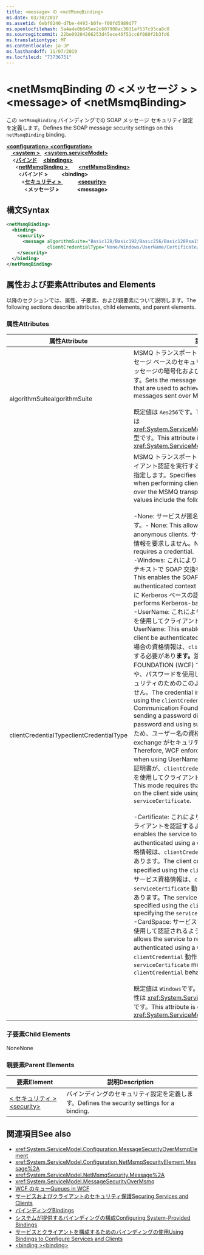 ```yaml
---
title: <message> の <netMsmqBinding>
ms.date: 03/30/2017
ms.assetid: 6ebf0240-d7be-4493-b0fe-f00fd5989d77
ms.openlocfilehash: 5a4a4e8b645ee2c607988ac3031af537c93ca8c0
ms.sourcegitcommit: 22be09204266253d45ece46f51cc6f080f2b3fd6
ms.translationtype: MT
ms.contentlocale: ja-JP
ms.lasthandoff: 11/07/2019
ms.locfileid: "73736751"
---
```

# <a name="message-of-netmsmqbinding"></a><span data-ttu-id="9d62e-102">\<netMsmqBinding の \<メッセージ > ></span><span class="sxs-lookup"><span data-stu-id="9d62e-102">\<message> of \<netMsmqBinding></span></span>

<span data-ttu-id="9d62e-103">この `netMsmqBinding` バインディングでの SOAP メッセージ セキュリティ設定を定義します。</span><span class="sxs-lookup"><span data-stu-id="9d62e-103">Defines the SOAP message security settings on this `netMsmqBinding` binding.</span></span>

<span data-ttu-id="9d62e-104">[ **\<configuration>** ](../configuration-element.md)</span><span class="sxs-lookup"><span data-stu-id="9d62e-104">[**\<configuration>**](../configuration-element.md)</span></span>\
<span data-ttu-id="9d62e-105">&nbsp; &nbsp;[ **\<system >** ](system-servicemodel.md) </span><span class="sxs-lookup"><span data-stu-id="9d62e-105">&nbsp;&nbsp;[**\<system.serviceModel>**](system-servicemodel.md)</span></span>\
<span data-ttu-id="9d62e-106">&nbsp;&nbsp;&nbsp;&nbsp;\<[**バインド**](bindings.md)</span><span class="sxs-lookup"><span data-stu-id="9d62e-106">&nbsp;&nbsp;&nbsp;&nbsp;[**\<bindings>**](bindings.md)</span></span>\
<span data-ttu-id="9d62e-107">&nbsp;&nbsp;&nbsp;&nbsp;&nbsp;&nbsp;\<[**netMsmqBinding >** ](netmsmqbinding.md)</span><span class="sxs-lookup"><span data-stu-id="9d62e-107">&nbsp;&nbsp;&nbsp;&nbsp;&nbsp;&nbsp;[**\<netMsmqBinding>**](netmsmqbinding.md)</span></span>\
<span data-ttu-id="9d62e-108">&nbsp;&nbsp;&nbsp;&nbsp;&nbsp;&nbsp;&nbsp;&nbsp;\<**バインド >** </span><span class="sxs-lookup"><span data-stu-id="9d62e-108">&nbsp;&nbsp;&nbsp;&nbsp;&nbsp;&nbsp;&nbsp;&nbsp;**\<binding>**</span></span>\
<span data-ttu-id="9d62e-109">&nbsp;&nbsp;&nbsp;&nbsp;&nbsp;&nbsp;&nbsp;&nbsp;&nbsp;&nbsp;\<[**セキュリティ >** ](security-of-netmsmqbinding.md)</span><span class="sxs-lookup"><span data-stu-id="9d62e-109">&nbsp;&nbsp;&nbsp;&nbsp;&nbsp;&nbsp;&nbsp;&nbsp;&nbsp;&nbsp;[**\<security>**](security-of-netmsmqbinding.md)</span></span>\
<span data-ttu-id="9d62e-110">&nbsp;&nbsp;&nbsp;&nbsp;&nbsp;&nbsp;&nbsp;&nbsp;&nbsp;&nbsp;&nbsp;&nbsp;\<**メッセージ >**</span><span class="sxs-lookup"><span data-stu-id="9d62e-110">&nbsp;&nbsp;&nbsp;&nbsp;&nbsp;&nbsp;&nbsp;&nbsp;&nbsp;&nbsp;&nbsp;&nbsp;**\<message>**</span></span>  

## <a name="syntax"></a><span data-ttu-id="9d62e-111">構文</span><span class="sxs-lookup"><span data-stu-id="9d62e-111">Syntax</span></span>

```xml
<netMsmqBinding>
  <binding>
    <security>
      <message algorithmSuite="Basic128/Basic192/Basic256/Basic128Rsa15/Basic256Rsa15/TripleDes/TripleDesRsa15/Basic128Sha256/Basic192Sha256/TripleDesSha256/Basic128Sha256Rsa15/Basic192Sha256Rsa15/Basic256Sha256Rsa15/TripleDesSha256Rsa15"
               clientCredentialType="None/Windows/UserName/Certificate/CardSpace" />
    </security>
  </binding>
</netMsmqBinding>
```

## <a name="attributes-and-elements"></a><span data-ttu-id="9d62e-112">属性および要素</span><span class="sxs-lookup"><span data-stu-id="9d62e-112">Attributes and Elements</span></span>

<span data-ttu-id="9d62e-113">以降のセクションでは、属性、子要素、および親要素について説明します。</span><span class="sxs-lookup"><span data-stu-id="9d62e-113">The following sections describe attributes, child elements, and parent elements.</span></span>

### <a name="attributes"></a><span data-ttu-id="9d62e-114">属性</span><span class="sxs-lookup"><span data-stu-id="9d62e-114">Attributes</span></span>

|<span data-ttu-id="9d62e-115">属性</span><span class="sxs-lookup"><span data-stu-id="9d62e-115">Attribute</span></span>|<span data-ttu-id="9d62e-116">説明</span><span class="sxs-lookup"><span data-stu-id="9d62e-116">Description</span></span>|
|---------------|-----------------|
|<span data-ttu-id="9d62e-117">algorithmSuite</span><span class="sxs-lookup"><span data-stu-id="9d62e-117">algorithmSuite</span></span>|<span data-ttu-id="9d62e-118">MSMQ トランスポートを介して送信されるメッセージにメッセージ ベースのセキュリティを実現するために使用されるメッセージの暗号化およびキー ラップ アルゴリズムを設定します。</span><span class="sxs-lookup"><span data-stu-id="9d62e-118">Sets the message encryption and key-wrap algorithms that are used to achieve message-based security for messages sent over MSMQ transport.</span></span><br /><br /> <span data-ttu-id="9d62e-119">既定値は `Aes256`です。</span><span class="sxs-lookup"><span data-stu-id="9d62e-119">The default value is `Aes256`.</span></span> <span data-ttu-id="9d62e-120">この属性は <xref:System.ServiceModel.Security.SecurityAlgorithmSuite> 型です。</span><span class="sxs-lookup"><span data-stu-id="9d62e-120">This attribute is of type <xref:System.ServiceModel.Security.SecurityAlgorithmSuite>.</span></span>|
|<span data-ttu-id="9d62e-121">clientCredentialType</span><span class="sxs-lookup"><span data-stu-id="9d62e-121">clientCredentialType</span></span>|<span data-ttu-id="9d62e-122">MSMQ トランスポートで送信されるメッセージに対してクライアント認証を実行するときに使用される資格情報の種類を指定します。</span><span class="sxs-lookup"><span data-stu-id="9d62e-122">Specifies the type of credential to be used when performing client authentication for messages sent over the MSMQ transport.</span></span> <span data-ttu-id="9d62e-123">以下の値が有効です。</span><span class="sxs-lookup"><span data-stu-id="9d62e-123">Valid values include the following:</span></span><br /><br /> <span data-ttu-id="9d62e-124">-None: サービスが匿名クライアントと対話できるようにします。</span><span class="sxs-lookup"><span data-stu-id="9d62e-124">-   None: This allows the service to interact with anonymous clients.</span></span> <span data-ttu-id="9d62e-125">サービスとクライアントはいずれも資格情報を要求しません。</span><span class="sxs-lookup"><span data-stu-id="9d62e-125">Neither the service nor the client requires a credential.</span></span><br /><span data-ttu-id="9d62e-126">-Windows: これにより、Windows 資格情報の認証済みコンテキストで SOAP 交換を行うことができます。</span><span class="sxs-lookup"><span data-stu-id="9d62e-126">-   Windows: This enables the SOAP exchanges to be under the authenticated context of a Windows credential.</span></span> <span data-ttu-id="9d62e-127">これは、常に Kerberos ベースの認証を実行します。</span><span class="sxs-lookup"><span data-stu-id="9d62e-127">This always performs Kerberos-based authentication.</span></span><br /><span data-ttu-id="9d62e-128">-UserName: これにより、サービスは、ユーザー名資格情報を使用してクライアントの認証を要求できます。</span><span class="sxs-lookup"><span data-stu-id="9d62e-128">-   UserName: This enables the service to require that the client be authenticated using a UserName credential.</span></span> <span data-ttu-id="9d62e-129">この場合の資格情報は、`clientCredentials` の動作を使用して指定する必要があり**ます。注意:** WINDOWS COMMUNICATION FOUNDATION (WCF) では、パスワードダイジェストの送信や、パスワードを使用したキーの派生、およびメッセージセキュリティのためのこのようなキーの使用はサポートされていません。</span><span class="sxs-lookup"><span data-stu-id="9d62e-129">The credential in this case needs to be specified using the `clientCredentials` behavior **Caution:**  Windows Communication Foundation (WCF) does not support sending a password digest or deriving keys using password and using such keys for message security.</span></span> <span data-ttu-id="9d62e-130">そのため、ユーザー名の資格情報を使用する場合、WCF は exchange がセキュリティで保護されるように強制します。</span><span class="sxs-lookup"><span data-stu-id="9d62e-130">Therefore, WCF enforces that the exchange is secured when using UserName credentials.</span></span> <span data-ttu-id="9d62e-131">このモードは、サービス証明書が、`clientCredential` 動作および `serviceCertificate` を使用してクライアント側で指定されることを要求します。</span><span class="sxs-lookup"><span data-stu-id="9d62e-131">This mode requires that the service certificate be specified on the client side using `clientCredential` behavior and `serviceCertificate`.</span></span> <br /><br /> <span data-ttu-id="9d62e-132">-Certificate: これにより、サービスは、証明書を使用してクライアントを認証するよう要求できます。</span><span class="sxs-lookup"><span data-stu-id="9d62e-132">-   Certificate: This enables the service to require that the client be authenticated using a certificate.</span></span> <span data-ttu-id="9d62e-133">この場合のクライアント資格情報は、`clientCredentials` 動作を使用して指定する必要があります。</span><span class="sxs-lookup"><span data-stu-id="9d62e-133">The client credential in this case needs to be specified using the `clientCredentials` behavior.</span></span> <span data-ttu-id="9d62e-134">この場合のサービス資格情報は、`clientCredentials` を指定して `serviceCertificate` 動作を使用することで、指定する必要があります。</span><span class="sxs-lookup"><span data-stu-id="9d62e-134">The service credential in this case needs to be specified using the `clientCredentials` behavior by specifying the `serviceCertificate`.</span></span><br /><span data-ttu-id="9d62e-135">-CardSpace: サービスでは、クライアントが CardSpace を使用して認証されるように要求できます。</span><span class="sxs-lookup"><span data-stu-id="9d62e-135">-   CardSpace: This allows the service to require that the client be authenticated using a CardSpace.</span></span> <span data-ttu-id="9d62e-136">`serviceCertificate` は、`clientCredential` 動作で提供される必要があります。</span><span class="sxs-lookup"><span data-stu-id="9d62e-136">The `serviceCertificate` must be provisioned in the `clientCredential` behavior.</span></span><br /><br /> <span data-ttu-id="9d62e-137">既定値は `Windows`です。</span><span class="sxs-lookup"><span data-stu-id="9d62e-137">The default value is `Windows`.</span></span> <span data-ttu-id="9d62e-138">この属性は <xref:System.ServiceModel.MessageCredentialType> 型です。</span><span class="sxs-lookup"><span data-stu-id="9d62e-138">This attribute is of type <xref:System.ServiceModel.MessageCredentialType>.</span></span>|

### <a name="child-elements"></a><span data-ttu-id="9d62e-139">子要素</span><span class="sxs-lookup"><span data-stu-id="9d62e-139">Child Elements</span></span>

<span data-ttu-id="9d62e-140">None</span><span class="sxs-lookup"><span data-stu-id="9d62e-140">None</span></span>

### <a name="parent-elements"></a><span data-ttu-id="9d62e-141">親要素</span><span class="sxs-lookup"><span data-stu-id="9d62e-141">Parent Elements</span></span>

|<span data-ttu-id="9d62e-142">要素</span><span class="sxs-lookup"><span data-stu-id="9d62e-142">Element</span></span>|<span data-ttu-id="9d62e-143">説明</span><span class="sxs-lookup"><span data-stu-id="9d62e-143">Description</span></span>|
|-------------|-----------------|
|[<span data-ttu-id="9d62e-144">\< セキュリティ ></span><span class="sxs-lookup"><span data-stu-id="9d62e-144">\<security></span></span>](security-of-netmsmqbinding.md)|<span data-ttu-id="9d62e-145">バインディングのセキュリティ設定を定義します。</span><span class="sxs-lookup"><span data-stu-id="9d62e-145">Defines the security settings for a binding.</span></span>|

## <a name="see-also"></a><span data-ttu-id="9d62e-146">関連項目</span><span class="sxs-lookup"><span data-stu-id="9d62e-146">See also</span></span>

- <xref:System.ServiceModel.Configuration.MessageSecurityOverMsmqElement>
- <xref:System.ServiceModel.Configuration.NetMsmqSecurityElement.Message%2A>
- <xref:System.ServiceModel.NetMsmqSecurity.Message%2A>
- <xref:System.ServiceModel.MessageSecurityOverMsmq>
- [<span data-ttu-id="9d62e-147">WCF のキュー</span><span class="sxs-lookup"><span data-stu-id="9d62e-147">Queues in WCF</span></span>](../../../wcf/feature-details/queues-in-wcf.md)
- [<span data-ttu-id="9d62e-148">サービスおよびクライアントのセキュリティ保護</span><span class="sxs-lookup"><span data-stu-id="9d62e-148">Securing Services and Clients</span></span>](../../../wcf/feature-details/securing-services-and-clients.md)
- [<span data-ttu-id="9d62e-149">バインディング</span><span class="sxs-lookup"><span data-stu-id="9d62e-149">Bindings</span></span>](../../../wcf/bindings.md)
- [<span data-ttu-id="9d62e-150">システムが提供するバインディングの構成</span><span class="sxs-lookup"><span data-stu-id="9d62e-150">Configuring System-Provided Bindings</span></span>](../../../wcf/feature-details/configuring-system-provided-bindings.md)
- [<span data-ttu-id="9d62e-151">サービスとクライアントを構成するためのバインディングの使用</span><span class="sxs-lookup"><span data-stu-id="9d62e-151">Using Bindings to Configure Services and Clients</span></span>](../../../wcf/using-bindings-to-configure-services-and-clients.md)
- [<span data-ttu-id="9d62e-152">\<binding ></span><span class="sxs-lookup"><span data-stu-id="9d62e-152">\<binding></span></span>](bindings.md)
